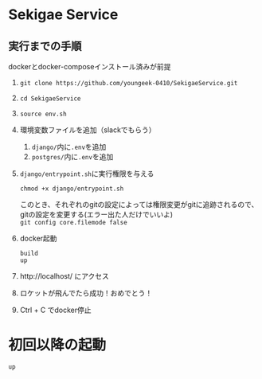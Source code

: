 # Sekigae Service


## 実行までの手順
dockerとdocker-composeインストール済みが前提

1. `git clone https://github.com/youngeek-0410/SekigaeService.git`

1. `cd SekigaeService`

1. `source env.sh`

1. 環境変数ファイルを追加（slackでもらう）

   1. `django/`内に`.env`を追加
   1. `postgres/`内に`.env`を追加

1. `django/entrypoint.sh`に実行権限を与える

   ```
   chmod +x django/entrypoint.sh
   ```
   このとき、それぞれのgitの設定によっては権限変更がgitに追跡されるので、gitの設定を変更する(エラー出た人だけでいいよ)  
   `git config core.filemode false`

1. docker起動

   ```
   build
   up
   ```

1. http://localhost/ にアクセス

1. ロケットが飛んでたら成功！おめでとう！

1. Ctrl + C でdocker停止

# 初回以降の起動
```
up
```